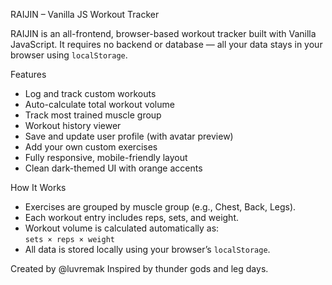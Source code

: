RAIJIN – Vanilla JS Workout Tracker

RAIJIN is an all-frontend, browser-based workout tracker built with Vanilla JavaScript. It requires no backend or database — all your data stays in your browser using `localStorage`.

Features

- Log and track custom workouts
- Auto-calculate total workout volume
- Track most trained muscle group
- Workout history viewer
- Save and update user profile (with avatar preview)
- Add your own custom exercises
- Fully responsive, mobile-friendly layout
- Clean dark-themed UI with orange accents

How It Works

- Exercises are grouped by muscle group (e.g., Chest, Back, Legs).
- Each workout entry includes reps, sets, and weight.
- Workout volume is calculated automatically as:  
  `sets × reps × weight`
- All data is stored locally using your browser’s `localStorage`.

Created by @luvremak
Inspired by thunder gods and leg days.